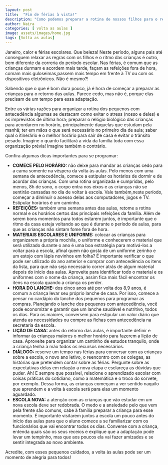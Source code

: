 ```yaml
---
layout: post
title:  "Fim de férias à vista!"
description: "Como podemos preparar a rotina de nossos filhos para o retorno às aulas?"
author: Naira
categories: [ volta as aulas ]
image: assets/images/home.jpg
tags: [Volta as aulas]
---
```


Janeiro, calor e férias escolares. Que beleza! Neste período, alguns pais até conseguem relaxar as regras com os filhos e o ritmo das crianças é outro, bem diferente da correria do período escolar. Nas férias, é comum que as crianças durmam e acordem mais tarde, façam as refeições fora de hora, comam mais guloseimas,passem mais tempo em frente à TV ou com os dispositivos eletrônicos.  Não é mesmo?!

Sabendo que o que é bom dura pouco, já é hora de começar a preparar as crianças para o retorno das aulas. Parece cedo, mas não é, porque elas precisam de um tempo para essa adaptação.

Entre as várias razões para organizar a rotina dos pequenos com antecedência algumas se destacam como evitar o stress (nosso e deles) e os imprevistos de última hora; preparar o relógio biológico das crianças para acordarem no horário, principalmente daquelas que estudam pela manhã; ter em mãos o que será necessário no primeiro dia de aula; saber qual o itinerário e o melhor horário para sair de casa e evitar o trânsito pesado. Imagine o quanto facilitará a vida da família toda com essa organização prévia! Imagine também o contrário.  

Confira algumas dicas importantes para se programar:
  * **COMECE PELO HORÁRIO:** não deixe para mandar as crianças cedo para a cama somente na véspera da volta às aulas. Pelo menos com uma semana de antecedência, comece a estipular os horários de dormir e de acordar das crianças. Com uma rotina organizada e cumpridas, pelo menos, 8h de sono, o corpo entra nos eixos e as crianças não se sentirão cansadas no dia de voltar à escola. Vale também,neste período, começar a diminuir o acesso delas aos computadores, jogos e TV. Estipular horários é um caminho.
  * **REFEIÇÕES:** também uma semana antes das aulas, retome a rotina normal e os horários certos das principais refeições da família. Além de serem bons momentos para todos estarem juntos, é importante que o ritmo da casa esteja voltando ao que é durante o período de aulas, para que as crianças não sintam fome fora de hora.
  * **MATERIAIS ESCOLARES E UNIFORME:** colocar as crianças para organizarem a própria mochila, o uniforme e conhecerem o material que será utilizado durante o ano é uma boa estratégia para motivá-los a voltar para a escola, afinal quem não gosta de um uniforme zerinho e um estojo com lápis novinhos em folha? É importante verificar o que pode ser utilizado do ano anterior e comprar com antecedência os itens da lista, para que não seja necessário correr atrás de algum material depois do início das aulas. Aproveite para identificar todo o material e os uniformes com o nome da criança, assim fica mais fácil encontrar os itens na escola quando a criança os perder.
  * **HORA DO LANCHE:** dos cinco anos até por volta dos 8,9 anos, é comum a criança levar seu próprio lanche de casa. Por isso, comece a pensar no cardápio do lanche dos pequenos para programar as compras. Planejando o lanche dos pequenos com antecedência, você pode economizar e garantir que um lanche saudável e nutritivo, todos os dias. Para os maiores, conversem para estipular um valor diário que atenda as necessidades ou compre as fichas com antecedência na secretaria da escola. 
  * **LIÇÃO DE CASA:** antes do retorno das aulas, é importante definir e informar às crianças maiores o melhor horário para fazerem a lição de casa. Aproveite para organizar um cantinho de estudos tranquilo, onde a criança tenha à mão todos os recursos necessários. 
  * **DIÁLOGO:** reserve um tempo nas férias para conversar com as crianças sobre a escola, o novo ano letivo, o reencontro com os colegas, as histórias que pretendem contar sobre as férias. Pergunte sobre as expectativas delas em relação a nova etapa e esclareça as dúvidas que puder. Ah!  E sempre que possível,  relacione o aprendizado escolar com coisas práticas do cotidiano, como a matemática e o troco do sorvete, por exemplo. Dessa forma, as crianças começam a ver sentido naquilo que aprendem e a volta à escola será para elas um momento aguardado.
  * **ESCOLA NOVA:** a atenção com as crianças que vão estudar em um nova escola deve ser redobrada.  O medo e a ansiedade pelo que vem pela frente são comuns, cabe à família preparar a criança  para esse momento. É importante visitarem juntos a escola um pouco antes do início das aulas para que o aluno comece a se familiarizar com os funcionários que vai encontrar todos os dias. Converse com a criança, entenda quais são os seus receios e explique que a adaptação pode levar um tempinho, mas que aos poucos ela vai fazer amizades e se sentir integrada ao novo ambiente.

Acredite, com esses pequenos cuidados, a volta às aulas pode ser um momento de alegria para todos! 